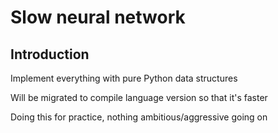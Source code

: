 # Slow neural network

## Introduction

Implement everything with pure Python data structures

Will be migrated to compile language version so that it's faster

Doing this for practice, nothing ambitious/aggressive going on


